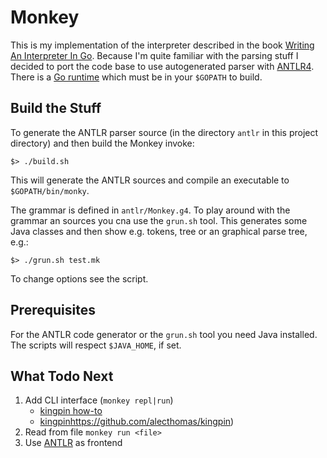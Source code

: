 # Monkey

This is my implementation of the interpreter described in the book 
[Writing An Interpreter In Go][interpreter-book]. Because I'm quite 
familiar with the parsing stuff I decided to port the code base to
use autogenerated parser with [ANTLR4][antlr]. There is a 
[Go runtime][go-antlr-rt] which must be in your `$GOPATH` to build.

## Build the Stuff

To generate the ANTLR parser source (in the directory `antlr` in this
project directory) and then build the Monkey invoke:

    $> ./build.sh

This will generate the ANTLR sources and compile an executable to
`$GOPATH/bin/monky`.

The grammar is defined in `antlr/Monkey.g4`. To play around with the
grammar an sources you cna use the `grun.sh` tool. This generates 
some Java classes and then show e.g. tokens, tree or an graphical 
parse tree, e.g.:

    $> ./grun.sh test.mk

To change options see the script.

## Prerequisites

For the ANTLR code generator or the `grun.sh` tool you need Java 
installed. The scripts will respect `$JAVA_HOME`, if set.

## What Todo Next

1. Add CLI interface (`monkey repl|run`)
    - [kingpin how-to](https://developer.atlassian.com/blog/2016/03/building-helpful-golang-cli-tools/)
    - [kingpin]()https://github.com/alecthomas/kingpin)
2. Read from file `monkey run <file>`
3. Use [ANTLR](https://github.com/antlr/antlr4/blob/master/doc/go-target.md) as frontend

[interpreter-book]: https://interpreterbook.com
[antlr]:            http://www.antlr.org
[go-antlr-rt]:      https://github.com/antlr/antlr4/blob/master/doc/go-target.md